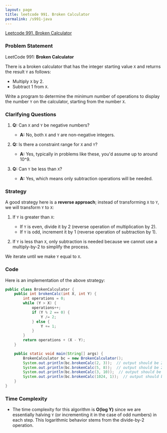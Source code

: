 ```yaml
---
layout: page
title: leetcode 991. Broken Calculator
permalink: /s991-java
---
```

[Leetcode 991. Broken Calculator](https://algoadvance.github.io/algoadvance/l991)
### Problem Statement

LeetCode 991: **Broken Calculator**

There is a broken calculator that has the integer starting value `X` and returns the result `Y` as follows:

- Multiply `X` by 2.
- Subtract 1 from `X`.

Write a program to determine the minimum number of operations to display the number `Y` on the calculator, starting from the number `X`.

### Clarifying Questions

1. **Q:** Can `X` and `Y` be negative numbers?
   - **A:** No, both `X` and `Y` are non-negative integers.

2. **Q:** Is there a constraint range for `X` and `Y`?
   - **A:** Yes, typically in problems like these, you'd assume up to around 10^9.

3. **Q:** Can `Y` be less than `X`?
   - **A:** Yes, which means only subtraction operations will be needed.

### Strategy

A good strategy here is a **reverse approach**; instead of transforming `X` to `Y`, we will transform `Y` to `X`:

1. If `Y` is greater than `X`:
   - If `Y` is even, divide it by 2 (reverse operation of multiplication by 2).
   - If `Y` is odd, increment it by 1 (reverse operation of subtraction by 1).

2. If `Y` is less than `X`, only subtraction is needed because we cannot use a multiply-by-2 to simplify the process.

We iterate until we make `Y` equal to `X`.

### Code

Here is an implementation of the above strategy:

```java
public class BrokenCalculator {
    public int brokenCalc(int X, int Y) {
        int operations = 0;
        while (Y > X) {
            operations++;
            if (Y % 2 == 0) {
                Y /= 2;
            } else {
                Y += 1;
            }
        }
        return operations + (X - Y);
    }

    public static void main(String[] args) {
        BrokenCalculator bc = new BrokenCalculator();
        System.out.println(bc.brokenCalc(2, 3));  // output should be 2
        System.out.println(bc.brokenCalc(5, 8));  // output should be 2
        System.out.println(bc.brokenCalc(3, 10));  // output should be 3
        System.out.println(bc.brokenCalc(1024, 1));  // output should be 1023
    }
}
```

### Time Complexity

- The time complexity for this algorithm is **O(log Y)** since we are essentially halving `Y` (or incrementing it in the case of odd numbers) in each step. This logarithmic behavior stems from the divide-by-2 operation.
